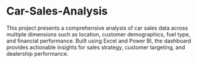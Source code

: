 # Car-Sales-Analysis
This project presents a comprehensive analysis of car sales data across multiple dimensions such as location, customer demographics, fuel type, and financial performance. Built using Excel and Power BI, the dashboard provides actionable insights for sales strategy, customer targeting, and dealership performance.
